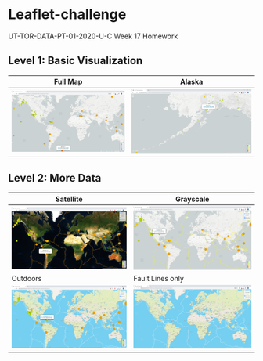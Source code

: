 # Leaflet-challenge
UT-TOR-DATA-PT-01-2020-U-C Week 17 Homework

## Level 1: Basic Visualization


| Full Map | Alaska |
| -------- | ------ |
| ![Level-1 Full Map](images/Level-1_Full_map.png) | ![Level-1 Alaska](images/Level-1_Alaska.png) |


## Level 2: More Data

| Satellite | Grayscale |
| --------- | --------- |
| ![Level-2 Satellite](images/Level-2_Satellite.png) | ![Level-2 Grayscale](images/Level-2_Grayscale.png) |
| Outdoors | Fault Lines only |
| ![Level-2 Outdoors](images/Level-2_Outdoors.png) | ![Level-1 Alaska](images/Level-2_Fault_Lines_only.png) |
